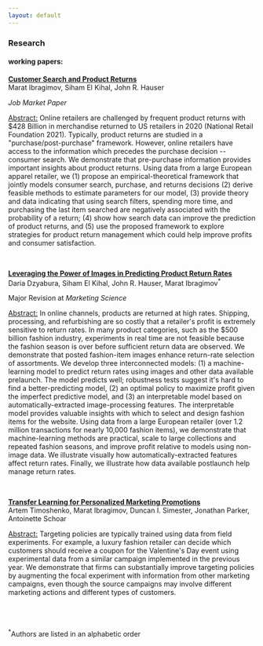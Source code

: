 ```yaml
---
layout: default
---
```



### Research 

#### working papers:

<ins>**Customer Search and Product Returns**</ins><br/> 
Marat Ibragimov, Siham El Kihal, John R. Hauser <br/> 

 _Job Market Paper_<br/>

<ins>Abstract:</ins> Online retailers are challenged by frequent product returns with $428 Billion in merchandise returned to US retailers in 2020 (National Retail Foundation 2021). Typically, product returns are studied in a "purchase/post-purchase" framework. However, online retailers have access to the information which precedes the purchase decision -- consumer search. We demonstrate that pre-purchase information provides important insights about product returns. Using data from a large European apparel retailer, we (1) propose an empirical-theoretical framework that jointly models consumer search, purchase, and returns decisions (2) derive feasible methods to estimate parameters for our model, (3) provide theory and data indicating that using search
filters, spending more time, and purchasing the last item searched are negatively associated with the probability of a return; (4) show how search data can improve the prediction of product returns, and (5) use the proposed framework to explore strategies for product return management which could help improve profits and consumer satisfaction.

<br/>

<ins>**Leveraging the Power of Images in Predicting Product Return Rates**</ins> <br/> 
Daria Dzyabura, Siham El Kihal, John R. Hauser, Marat Ibragimov<sup>*</sup>

Major Revision at _Marketing Science_<br/>


<ins>Abstract:</ins> In online channels, products are returned at high rates. Shipping, processing, and refurbishing are so costly that a retailer's profit is extremely sensitive to return rates. In many product categories, such as the $500 billion fashion industry, experiments in real time are not feasible because the fashion season is over before sufficient return data are observed. We demonstrate that posted fashion-item images enhance return-rate selection of assortments. We develop three interconnected models: (1) a machine-learning model to predict return rates using images and other data available prelaunch. The model predicts well; robustness tests suggest it's hard to find a better-predicting model, (2) an optimal policy to maximize profit given the imperfect predictive model, and (3) an interpretable model based on automatically-extracted image-processing features. The interpretable model provides valuable insights with which to select and design fashion items for the website. Using data from a large European retailer (over 1.2 million transactions for nearly 10,000 fashion items), we demonstrate that machine-learning methods are practical, scale to large collections and repeated fashion seasons, and improve profit relative to models using non-image data. We illustrate visually how automatically-extracted features affect return rates. Finally, we illustrate how data available postlaunch help manage return rates.

<br/>

<ins>**Transfer Learning for Personalized Marketing Promotions**</ins> <br/> 
Artem Timoshenko, Marat Ibragimov, Duncan I. Simester, Jonathan Parker, Antoinette Schoar


<ins>Abstract:</ins> Targeting policies are typically trained using data from field experiments. For example, a luxury fashion retailer can decide which customers should receive a coupon for the Valentine's Day event using experimental data from a similar campaign implemented in the previous year. We demonstrate that firms can substantially improve targeting policies by augmenting the focal experiment with information from other marketing campaigns, even though the source campaigns may involve different marketing actions and different types of customers.

<br/>
<br/>
<br/>
<sup>*</sup>Authors are listed in an alphabetic order 